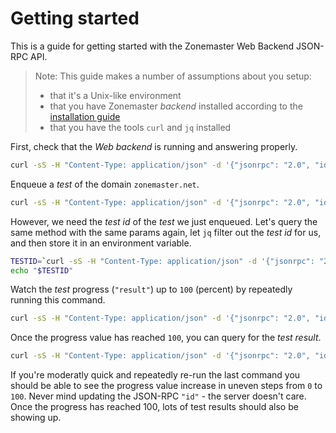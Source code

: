 # Getting started

This is a guide for getting started with the Zonemaster Web Backend JSON-RPC API.

>
> Note: This guide makes a number of assumptions about you setup:
>
> * that it's a Unix-like environment
> * that you have Zonemaster *backend* installed according to the [installation guide](installation.md)
> * that you have the tools `curl` and `jq` installed
>

First, check that the *Web backend* is running and answering properly.

```sh
curl -sS -H "Content-Type: application/json" -d '{"jsonrpc": "2.0", "id": 1, "method": "version_info"}' http://localhost:5000/ | jq .
```

Enqueue a *test* of the domain `zonemaster.net`.

```sh
curl -sS -H "Content-Type: application/json" -d '{"jsonrpc": "2.0", "id": 2, "method": "start_domain_test", "params": {"domain": "zonemaster.net", "ipv4": true}}' http://localhost:5000/ | jq .
```

However, we need the *test id* of the *test* we just enqueued.
Let's query the same method with the same params again, let `jq` filter out the *test id* for us, and then store it in an environment variable.

```sh
TESTID=`curl -sS -H "Content-Type: application/json" -d '{"jsonrpc": "2.0", "id": 3, "method": "start_domain_test", "params": {"domain": "zonemaster.net", "ipv4": true}}' http://localhost:5000/ | jq .result`
echo "$TESTID"
```

Watch the *test* progress (`"result"`) up to `100` (percent) by repeatedly running this command.

```sh
curl -sS -H "Content-Type: application/json" -d '{"jsonrpc": "2.0", "id": 4, "method": "test_progress", "params": '"$TESTID"'}' http://localhost:5000/ | jq .
```

Once the progress value has reached `100`, you can query for the *test result*.

```sh
curl -sS -H "Content-Type: application/json" -d '{"jsonrpc": "2.0", "id": 5, "method": "get_test_results", "params": {"id": '"$TESTID"'}}' http://localhost:5000/ | jq .
```

If you're moderatly quick and repeatedly re-run the last command you should be able to see the progress value increase in uneven steps from `0` to `100`.
Never mind updating the JSON-RPC `"id"` - the server doesn't care.
Once the progress has reached 100, lots of test results should also be showing up.
